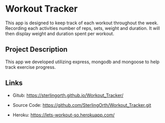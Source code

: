 # Workout Tracker

This app is designed to keep track of each workout throughout the week. Recording each activities number of reps, sets, weight and duration. It will then display weight and duration spent per workout.

## Project Description

This app we developed utilizing express, mongodb and mongoose to help track exercise progress.

## Links

- Gitub: https://sterlingorth.github.io/Workout_Tracker/

- Source Code: https://github.com/SterlingOrth/Workout_Tracker.git

- Heroku: https://lets-workout-so.herokuapp.com/

